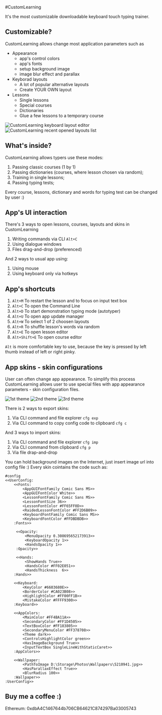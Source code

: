 #CustomLearning

It's the most customizable downloadable keyboard touch typing trainer.

## Customizable?
CustomLearning allows change most application parameters such as
* Appearance
  * app's control colors
  * app's fonts
  * setup background image
  * image blur effect and parallax
* Keyborad layouts
  * A lot of popular alternative layouts 
  * Create YOUR OWN layout
* Lessons
  * Single lessons
  * Special courses
  * Dictionaries
  * Glue a few lessons to a temporary course

![CustomLearning keyboard layout editor](https://sun9-30.userapi.com/impg/sQPxzeaaMVphOO87xckej1wDDXU5I0-mrpEscw/Q2gXKQCkWec.jpg?size=1171x640&quality=95&sign=7ff35ba2e503f4b034b93ddf701ac252&type=album)
![CustomLearning recent opened layouts list](https://sun9-11.userapi.com/impg/VjMRgA550WxI7Q5F2hUu-fnxfoVcU9TUrLTluA/dGNmj9MVh9M.jpg?size=1171x640&quality=95&sign=b9dbdbed20da4be42ea8909e76bb782f&type=album)

  ## What's inside?
  CustomLearning allows typers use these modes:
   1. Passing classic courses (1 by 1)
   2. Passing dictionaries (courses, where lesson chosen via random);
   3. Training in single lessons;
   4. Passing typing tests;
 
 Every course, lessons, dictionary and words for typing test can be changed by user :)

## App's UI interaction
There's 3 ways to open lessons, courses, layouts and skins in CustomLearning
 1. Writing commands via CLI  `Alt+C`
 2. Using dialogue windows
 3. Files drag-and-drop (preferenced)

And 2 ways to usual app using:
 1. Using mouse
 2. Using keyboard only via hotkeys


## App's shortcuts
 1. `Alt+M` To restart the lesson and to focus on input text box
 2. `Alt+C` To open the Command Line
 3. `Alt+D` To start demonstration typing mode (autotyper)
 4. `Alt+U` To open app update manager
 5. `Alt+W` To select 1 of 2 choosen layouts
 6. `Alt+R` To shuffle lesson's words via random
 7. `Alt+E` To open lesson editor
 8. `Alt+Shift+E` To open course editor

 `Alt` is more comfortable key to use, because the key is pressed by left thumb instead of left or right pinky.

## App skins - skin configurations
User can often change app appearance. To simplify this process CustomLearning allows user to use special files with app appearance parameters - skin configuration files.

![1st theme](https://sun9-81.userapi.com/impg/y2vdK3pfVKPMJJFvREBiVuwpWix2Z4OKI_JcUg/gxBZ2QfiWlY.jpg?size=1193x640&quality=95&sign=a21a524491fbf55fba7c6e361526c8c6&type=album)
![2nd theme](https://sun9-77.userapi.com/impg/Puwp6zEXOzbK2xldz5eqAgl-Wt5nj5X4PNPvNw/GZKwG4rQAx0.jpg?size=1193x640&quality=95&sign=6012b79fb7e12e267567ff174fb51935&type=album)
![3rd theme](https://sun9-71.userapi.com/impg/CVhvHznjUI5ekGsEe-CPl03fTkkDfkXOug7ugg/KlAkh5E4Lks.jpg?size=1193x640&quality=95&sign=cd7fe24eecd32680d124f04d7f0146ec&type=album)

There is 2 ways to export skins:
 1. Via CLI command and file explorer `cfg exp` 
 2. Via CLI command to copy config code to clipboard `cfg c`

And 3 ways to import skins:
 1. Via CLI command and file explorer `cfg imp`
 2. Via CLI command from clipboard `cfg p`
 3. Via file drap-and-drop

You can hold background images on the Internet, just insert image url into config file :)
Every skin cointains the code such as:
```
#config
<<UserConfig:
    <<Fonts:
        <AppGUIFontFamily Comic Sans MS>>
        <AppGUIFontColor White>>
        <LessonFontFamily Comic Sans MS>>
        <LessonFontSize 36>>
        <LessonFontColor #FF65FF0D>>
        <RaidedLessonFontColor #FF2D6B09>>
        <KeyboardFontFamily Comic Sans MS>>
        <KeyboardFontColor #FFDBDBDB>>
    :Fonts>>

     <<Opacity:
         <MenuOpacity 0.308695652173913>>
         <KeyboardOpacity 1>>
         <HandsOpacity 1>>
     :Opacity>>

     <<Hands:
         <ShowHands True>>
         <HandsColor #FF02E051>>
         <HandsThickness  6>>
    :Hands>>

    <<Keyboard:
        <KeyColor #6603680E>>
        <BorderColor #CA023B08>>
        <HighlightColor #FF00FF1B>>
        <MistakeColor #FFFF9300>>
    :Keyboard>>
  
    <<AppColors:
        <MainColor #FF4BA11A>>
        <SecondaryColor #FF1D4505>>
        <TextBoxColor #FF183805>>
        <SecondaryMenuColor #FF378708>>
        <Theme dark>>
        <ControlsHighlightColor green>>
        <HasImageBackground True>>
        <InputTextBox SingleLineWithStaticCaret>>
    :AppColors>>

    <<Wallpaper:
        <PathToImage D:\Storage\Photos\Wallpapers\5210941.jpg>>
        <HasParallaxEffect True>>
        <BlurRadius 100>>
    :Wallpaper>>
:UserConfig>>
```
  

## Buy me a coffee :)
Ethereum: 0xdbA4C1467644b706CB64621C874297Ba03005743